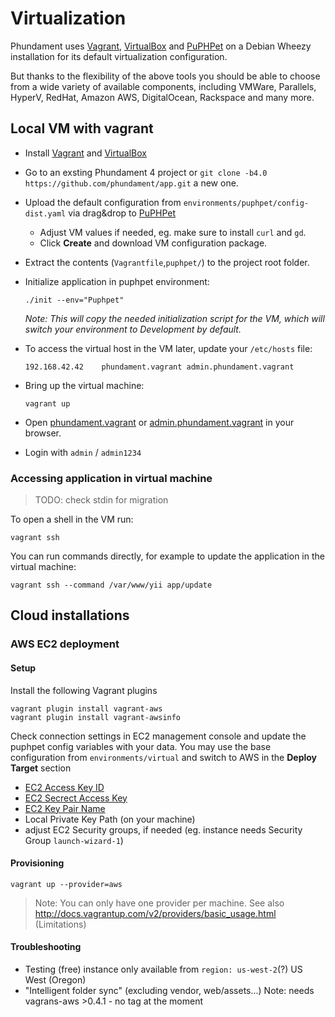 Virtualization
==============

Phundament uses [Vagrant](https://www.vagrantup.com), [VirtualBox](https://www.virtualbox.org) and [PuPHPet](https://puphpet.com) on a Debian Wheezy installation for its default virtualization configuration.

But thanks to the flexibility of the above tools you should be able to choose from a wide variety of available components, including VMWare, Parallels, HyperV, RedHat, Amazon AWS, DigitalOcean, Rackspace and many more.


Local VM with vagrant
---------------------

- Install [Vagrant](https://www.vagrantup.com) and [VirtualBox](https://www.virtualbox.org)
- Go to an exsting Phundament 4 project or `git clone -b4.0 https://github.com/phundament/app.git` a new one.
- Upload the default configuration from `environments/puphpet/config-dist.yaml` via drag&drop to [PuPHPet](https://puphpet.com/)
  - Adjust VM values if needed, eg. make sure to install `curl` and `gd`.
  - Click **Create** and download VM configuration package.
- Extract the contents (`Vagrantfile`,`puphpet/`) to the project root folder.
- Initialize application in puphpet environment:

    ```
    ./init --env="Puphpet"
    ```

    *Note: This will copy the needed initialization script for the VM, which will switch your environment to _Development_ by default.*
- To access the virtual host in the VM later, update your `/etc/hosts` file:

    ```
    192.168.42.42    phundament.vagrant admin.phundament.vagrant
    ```
- Bring up the virtual machine:

    ```
    vagrant up
    ```
- Open [phundament.vagrant](http://phundament.vagrant) or [admin.phundament.vagrant](http://admin.phundament.vagrant) in your browser.
- Login with `admin` / `admin1234`


### Accessing application in virtual machine

> TODO: check stdin for migration

To open a shell in the VM run:

```
vagrant ssh
```

You can run commands directly, for example to update the application in the virtual machine:

```
vagrant ssh --command /var/www/yii app/update
```


Cloud installations
-------------------

### AWS EC2 deployment

#### Setup

Install the following Vagrant plugins

    vagrant plugin install vagrant-aws
    vagrant plugin install vagrant-awsinfo

Check connection settings in EC2 management console and update the puphpet config variables with your data.
You may use the base configuration from `environments/virtual` and switch to AWS in the **Deploy Target** section

  * [EC2 Access Key ID](https://console.aws.amazon.com/iam/home?#security_credential)
  * [EC2 Secrect Access Key](https://portal.aws.amazon.com/gp/aws/securityCredentials?)
  * [EC2 Key Pair Name](https://console.aws.amazon.com/ec2/v2/home?#KeyPairs:)
  * Local Private Key Path (on your machine)
  * adjust EC2 Security groups, if needed (eg. instance needs Security Group `launch-wizard-1`)

#### Provisioning

    vagrant up --provider=aws

> Note: You can only have one provider per machine.
> See also http://docs.vagrantup.com/v2/providers/basic_usage.html (Limitations)

#### Troubleshooting

  * Testing (free) instance only available from `region: us-west-2`(?) US West (Oregon)
  * "Intelligent folder sync" (excluding vendor, web/assets...) Note: needs vagrans-aws >0.4.1 - no tag at the moment

